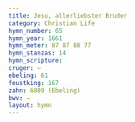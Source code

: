 ```yaml
---
title: Jesu, allerliebster Bruder
category: Christian Life
hymn_number: 65
hymn_year: 1661
hymn_meter: 87 87 88 77
hymn_stanzas: 14
hymn_scripture: 
cruger: —
ebeling: 61
feustking: 167
zahn: 6809 (Ebeling)
bwv: —
layout: hymn
---
```

<br>

